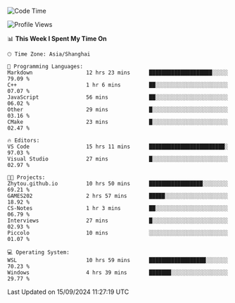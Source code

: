 <!--START_SECTION:waka-->
![Code Time](http://img.shields.io/badge/Code%20Time-1%2C988%20hrs%2059%20mins-blue)

![Profile Views](http://img.shields.io/badge/Profile%20Views-0-blue)

📊 **This Week I Spent My Time On** 

```text
🕑︎ Time Zone: Asia/Shanghai

💬 Programming Languages: 
Markdown                 12 hrs 23 mins      ████████████████████░░░░░   79.09 % 
C++                      1 hr 6 mins         ██░░░░░░░░░░░░░░░░░░░░░░░   07.07 % 
JavaScript               56 mins             ██░░░░░░░░░░░░░░░░░░░░░░░   06.02 % 
Other                    29 mins             █░░░░░░░░░░░░░░░░░░░░░░░░   03.16 % 
CMake                    23 mins             █░░░░░░░░░░░░░░░░░░░░░░░░   02.47 % 

🔥 Editors: 
VS Code                  15 hrs 11 mins      ████████████████████████░   97.03 % 
Visual Studio            27 mins             █░░░░░░░░░░░░░░░░░░░░░░░░   02.97 % 

🐱‍💻 Projects: 
Zhytou.github.io         10 hrs 50 mins      █████████████████░░░░░░░░   69.21 % 
GAMES202                 2 hrs 57 mins       █████░░░░░░░░░░░░░░░░░░░░   18.92 % 
CS-Notes                 1 hr 3 mins         ██░░░░░░░░░░░░░░░░░░░░░░░   06.79 % 
Interviews               27 mins             █░░░░░░░░░░░░░░░░░░░░░░░░   02.93 % 
Piccolo                  10 mins             ░░░░░░░░░░░░░░░░░░░░░░░░░   01.07 % 

💻 Operating System: 
WSL                      10 hrs 59 mins      ██████████████████░░░░░░░   70.23 % 
Windows                  4 hrs 39 mins       ███████░░░░░░░░░░░░░░░░░░   29.77 % 
```


 Last Updated on 15/09/2024 11:27:19 UTC
<!--END_SECTION:waka-->